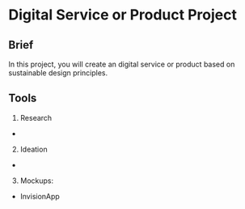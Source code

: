 # Digital Service or Product Project
## Brief
In this project, you will create an digital service or product based on sustainable design principles.


## Tools

1. Research
  - 
2. Ideation
  - 
3. Mockups:
  - InvisionApp


